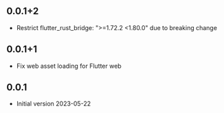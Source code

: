 ## 0.0.1+2

 - Restrict flutter_rust_bridge: ">=1.72.2 <1.80.0" due to breaking change

## 0.0.1+1

 - Fix web asset loading for Flutter web

## 0.0.1

 - Initial version 2023-05-22

